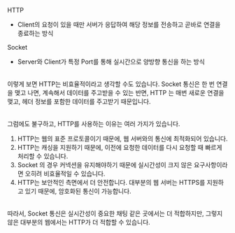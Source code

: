 HTTP
- Client의 요청이 있을 때만 서버가 응답하여 해당 정보를 전송하고 곧바로 연결을 종료하는 방식

Socket
- Server와 Client가 특정 Port를 통해 실시간으로 양방향 통신을 하는 방식

<br>이렇게 보면 HTTP는 비효율적이라고 생각할 수도 있습니다. Socket 통신은 한 번 연결을 맺고 나면, 계속해서 데이터를 주고받을 수 있는 반면, HTTP 는 매번 새로운 연결을 맺고, 헤더 정보를 포함한 데이터를 주고받기 때문입니다. 

<br>그럼에도 불구하고,  HTTP를 사용하는 이유는 여러 가지가 있습니다.

1. HTTP는 웹의 표준 프로토콜이기 때문에, 웹 서버와의 통신에 최적화되어 있습니다.
2. HTTP는 캐싱을 지원하기 때문에, 이전에 요청한 데이터를 다시 요청할 때 빠르게 처리할 수 있습니다.
3. Socket 의 경우 커넥션을 유지해야하기 때문에 실시간성이 크지 않은 요구사항이라면 오히려 비효율적일 수 있습니다.
4. HTTP는 보안적인 측면에서 더 안전합니다. 대부분의 웹 서버는 HTTPS를 지원하고 있기 때문에, 암호화된 통신이 가능합니다.

<br>따라서, Socket 통신은 실시간성이 중요한 채팅 같은 곳에서는 더 적합하지만, 그렇지 않은 대부분의 웹에서는 HTTP가 더 적합할 수 있습니다.
